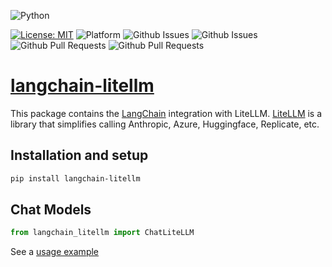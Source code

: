 ![Python](https://img.shields.io/badge/python-3670A0?style=for-the-badge&logo=python&logoColor=ffdd54)

[![License: MIT](https://img.shields.io/badge/License-MIT-brightgreen.svg)](https://opensource.org/licenses/MIT)
![Platform](https://img.shields.io/badge/Platform-Linux%2C%20Windows%2C%20macOS-blue)
![Github Issues](https://img.shields.io/github/issues-closed/Akshay-Dongare/langchain-litellm)
![Github Issues](https://img.shields.io/github/issues/Akshay-Dongare/langchain-litellm)
![Github Pull Requests](https://img.shields.io/github/issues-pr/Akshay-Dongare/langchain-litellm)
![Github Pull Requests](https://img.shields.io/github/issues-pr-closed/Akshay-Dongare/langchain-litellm)

# [langchain-litellm](https://pypi.org/project/langchain-litellm/)

This package contains the [LangChain](https://github.com/langchain-ai/langchain) integration with LiteLLM. [LiteLLM](https://github.com/BerriAI/litellm) is a library that simplifies calling Anthropic, Azure, Huggingface, Replicate, etc.

## Installation and setup

```bash
pip install langchain-litellm
```

## Chat Models
```python
from langchain_litellm import ChatLiteLLM
```
See a [usage example](https://github.com/Akshay-Dongare/langchain-litellm/blob/main/docs/litellm.ipynb)
